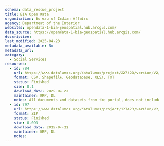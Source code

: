 ```yaml
---
schema: data_rescue_project 
title: BIA Open Data
organization: Bureau of Indian Affairs
agency: Department of the Interior
websites: opendata-1-bia-geospatial.hub.arcgis.com/
data_source: https://opendata-1-bia-geospatial.hub.arcgis.com/
description: 
last_modified: 2025-04-23
metadata_available: No
metadata_url: 
category:
  - Social Services 
resources:
  - id: 784
    url: https://www.datalumos.org/datalumos/project/227423/version/V2/view
    format: CSV, Shapefile, Geodatabase, XLSX, TXT
    status: Finished
    size: 0.1
    download_date: 2025-04-23
    maintainer: DRP, DL
    notes: All documents and datasets from the portal, does not include mapping applications directly as the underlying GIS data is included.
  - id: 797
    url: https://www.datalumos.org/datalumos/project/227423/version/V2/view
    format: ZIP
    status: Finished
    size: 0.093
    download_date: 2025-04-22
    maintainer: DRP, DL
    notes: 
---
```

